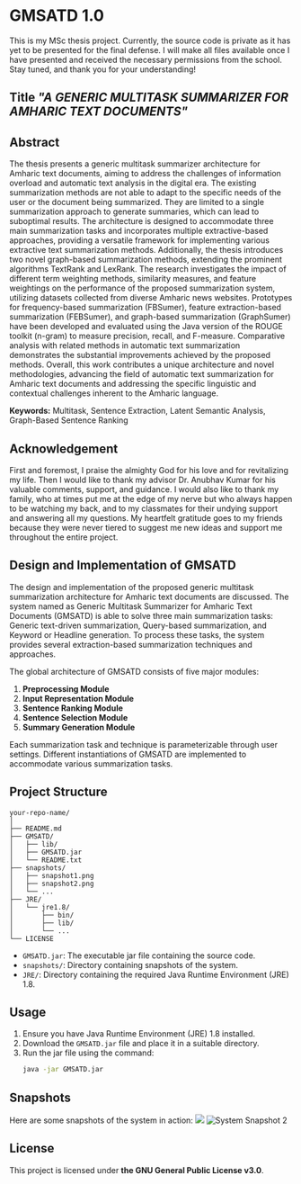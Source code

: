 # GMSATD 1.0
This is my MSc thesis project. Currently, the source code is private as it has yet to be presented for the final defense. I will make all files available once I have presented and received the necessary permissions from the school. Stay tuned, and thank you for your understanding!

## Title _"A GENERIC MULTITASK SUMMARIZER FOR AMHARIC TEXT DOCUMENTS"_

## Abstract
The thesis presents a generic multitask summarizer architecture for Amharic text documents, aiming to address the challenges of information overload and automatic text analysis in the digital era. The existing summarization methods are not able to adapt to the specific needs of the user or the document being summarized. They are limited to a single summarization approach to generate summaries, which can lead to suboptimal results. The architecture is designed to accommodate three main summarization tasks and incorporates multiple extractive-based approaches, providing a versatile framework for implementing various extractive text summarization methods. Additionally, the thesis introduces two novel graph-based summarization methods, extending the prominent algorithms TextRank and LexRank. The research investigates the impact of different term weighting methods, similarity measures, and feature weightings on the performance of the proposed summarization system, utilizing datasets collected from diverse Amharic news websites. Prototypes for frequency-based summarization (FBSumer), feature extraction-based summarization (FEBSumer), and graph-based summarization (GraphSumer) have been developed and evaluated using the Java version of the ROUGE toolkit (n-gram) to measure precision, recall, and F-measure. Comparative analysis with related methods in automatic text summarization demonstrates the substantial improvements achieved by the proposed methods. Overall, this work contributes a unique architecture and novel methodologies, advancing the field of automatic text summarization for Amharic text documents and addressing the specific linguistic and contextual challenges inherent to the Amharic language.

**Keywords:** Multitask, Sentence Extraction, Latent Semantic Analysis, Graph-Based Sentence Ranking

## Acknowledgement
First and foremost, I praise the almighty God for his love and for revitalizing my life. Then I would like to thank my advisor Dr. Anubhav Kumar for his valuable comments, support, and guidance. I would also like to thank my family, who at times put me at the edge of my nerve but who always happen to be watching my back, and to my classmates for their undying support and answering all my questions. My heartfelt gratitude goes to my friends because they were never tiered to suggest me new ideas and support me throughout the entire project.

## Design and Implementation of GMSATD
The design and implementation of the proposed generic multitask summarization architecture for Amharic text documents are discussed. The system named as Generic Multitask Summarizer for Amharic Text Documents (GMSATD) is able to solve three main summarization tasks: Generic text-driven summarization, Query-based summarization, and Keyword or Headline generation. To process these tasks, the system provides several extraction-based summarization techniques and approaches.

The global architecture of GMSATD consists of five major modules:
1. **Preprocessing Module**
2. **Input Representation Module**
3. **Sentence Ranking Module**
4. **Sentence Selection Module**
5. **Summary Generation Module**

Each summarization task and technique is parameterizable through user settings. Different instantiations of GMSATD are implemented to accommodate various summarization tasks.

## Project Structure
```
your-repo-name/
│
├── README.md
├── GMSATD/
│   ├── lib/
│   ├── GMSATD.jar
│   └── README.txt
├── snapshots/
│   ├── snapshot1.png
│   ├── snapshot2.png
│   └── ...
├── JRE/
│   └── jre1.8/
│       ├── bin/
│       ├── lib/
│       └── ...
└── LICENSE
```

- `GMSATD.jar`: The executable jar file containing the source code.
- `snapshots/`: Directory containing snapshots of the system.
- `JRE/`: Directory containing the required Java Runtime Environment (JRE) 1.8.

## Usage
1. Ensure you have Java Runtime Environment (JRE) 1.8 installed.
2. Download the `GMSATD.jar` file and place it in a suitable directory.
3. Run the jar file using the command:
   ```sh
   java -jar GMSATD.jar

## Snapshots
Here are some snapshots of the system in action:
<img src="https://github.com/Bushra-KB/GMSATD/snapshots/snap1.jpg" /> 
![System Snapshot 2](/snapshots/snapshot2.png)

## License
This project is licensed under **the GNU General Public License v3.0**.
